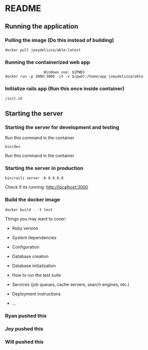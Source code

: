 # README

## Running the application

### Pulling the image (Do this instead of building)
```
docker pull joeydelizza/able:latest
```


### Running the containerized web app
```
                  Windows use: ${PWD}
docker run -p 3000:3000 -it -v $(pwd):/home/app joeydelizza/able
```

### Initialize rails app (Run this once inside container)
```
/init.sh
```

## Starting the server 

### Starting the server for development and testing
Run this command in the container
```
bin/dev
```

Run this command in the container
### Starting the server in production
```
bin/rails server -b 0.0.0.0
```
Check if its running: <http://localhost:3000>



### Build the docker image
``` 
docker build . -t test
```


Things you may want to cover:

* Ruby version

* System dependencies

* Configuration

* Database creation

* Database initialization

* How to run the test suite

* Services (job queues, cache servers, search engines, etc.)

* Deployment instructions

* ...



### Ryan pushed this
### Joy pushed this
### Will pushed this